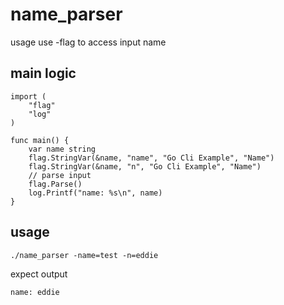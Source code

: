 # name_parser

usage use -flag to access input name

## main logic

```golang
import (
	"flag"
	"log"
)

func main() {
	var name string
	flag.StringVar(&name, "name", "Go Cli Example", "Name")
	flag.StringVar(&name, "n", "Go Cli Example", "Name")
	// parse input
	flag.Parse()
	log.Printf("name: %s\n", name)
}
```

## usage

```shell
./name_parser -name=test -n=eddie
```
expect output

```
name: eddie
```